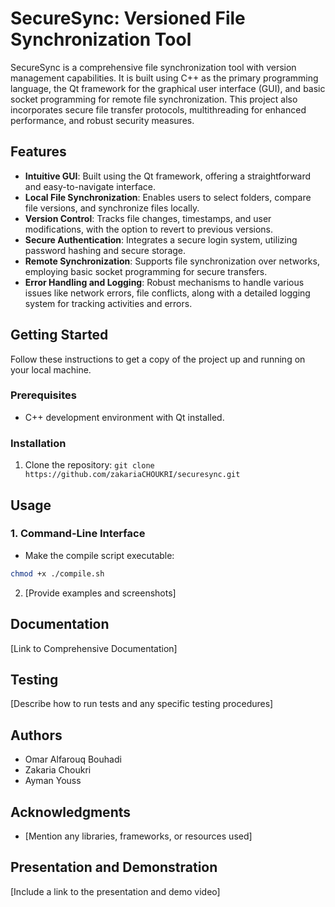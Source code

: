 # SecureSync: Versioned File Synchronization Tool

SecureSync is a comprehensive file synchronization tool with version management capabilities. It is built using C++ as the primary programming language, the Qt framework for the graphical user interface (GUI), and basic socket programming for remote file synchronization. This project also incorporates secure file transfer protocols, multithreading for enhanced performance, and robust security measures.

## Features

- **Intuitive GUI**: Built using the Qt framework, offering a straightforward and easy-to-navigate interface.
- **Local File Synchronization**: Enables users to select folders, compare file versions, and synchronize files locally.
- **Version Control**: Tracks file changes, timestamps, and user modifications, with the option to revert to previous versions.
- **Secure Authentication**: Integrates a secure login system, utilizing password hashing and secure storage.
- **Remote Synchronization**: Supports file synchronization over networks, employing basic socket programming for secure transfers.
- **Error Handling and Logging**: Robust mechanisms to handle various issues like network errors, file conflicts, along with a detailed logging system for tracking activities and errors.

## Getting Started

Follow these instructions to get a copy of the project up and running on your local machine.

### Prerequisites

- C++ development environment with Qt installed.

### Installation

1. Clone the repository: `git clone https://github.com/zakariaCHOUKRI/securesync.git`

## Usage
### 1. Command-Line Interface
- Make the compile script executable:
```bash
chmod +x ./compile.sh
```

2. [Provide examples and screenshots]

## Documentation

[Link to Comprehensive Documentation]

## Testing

[Describe how to run tests and any specific testing procedures]

## Authors

- Omar Alfarouq Bouhadi
- Zakaria Choukri
- Ayman Youss

## Acknowledgments

- [Mention any libraries, frameworks, or resources used]

## Presentation and Demonstration

[Include a link to the presentation and demo video]
